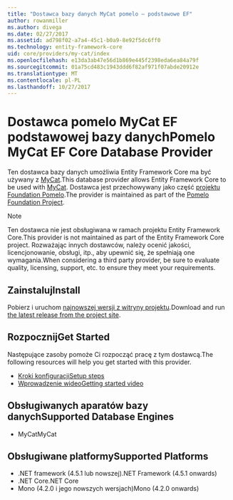 ```yaml
---
title: "Dostawca bazy danych MyCat pomelo — podstawowe EF"
author: rowanmiller
ms.author: divega
ms.date: 02/27/2017
ms.assetid: ad798f02-a7a4-45c1-b0a9-8e92f5dc6ff0
ms.technology: entity-framework-core
uid: core/providers/my-cat/index
ms.openlocfilehash: e13da3ab47e56d1b869e445f2398eda6ea84a79f
ms.sourcegitcommit: 01a75cd483c1943ddd6f82af971f07abde20912e
ms.translationtype: MT
ms.contentlocale: pl-PL
ms.lasthandoff: 10/27/2017
---
```

# <a name="pomelo-mycat-ef-core-database-provider"></a><span data-ttu-id="dc2bc-102">Dostawca pomelo MyCat EF podstawowej bazy danych</span><span class="sxs-lookup"><span data-stu-id="dc2bc-102">Pomelo MyCat EF Core Database Provider</span></span>

<span data-ttu-id="dc2bc-103">Ten dostawca bazy danych umożliwia Entity Framework Core ma być używany z [MyCat](https://github.com/MyCATApache/Mycat-Server).</span><span class="sxs-lookup"><span data-stu-id="dc2bc-103">This database provider allows Entity Framework Core to be used with [MyCat](https://github.com/MyCATApache/Mycat-Server).</span></span> <span data-ttu-id="dc2bc-104">Dostawca jest przechowywany jako część [projektu Foundation Pomelo](https://github.com/PomeloFoundation/Entity-Framework-Core-MyCat-Proxy).</span><span class="sxs-lookup"><span data-stu-id="dc2bc-104">The provider is maintained as part of the [Pomelo Foundation Project](https://github.com/PomeloFoundation/Entity-Framework-Core-MyCat-Proxy).</span></span>

> [!NOTE]  
> <span data-ttu-id="dc2bc-105">Ten dostawca nie jest obsługiwana w ramach projektu Entity Framework Core.</span><span class="sxs-lookup"><span data-stu-id="dc2bc-105">This provider is not maintained as part of the Entity Framework Core project.</span></span> <span data-ttu-id="dc2bc-106">Rozważając innych dostawców, należy ocenić jakości, licencjonowanie, obsługi, itp., aby upewnić się, że spełniają one wymagania.</span><span class="sxs-lookup"><span data-stu-id="dc2bc-106">When considering a third party provider, be sure to evaluate quality, licensing, support, etc. to ensure they meet your requirements.</span></span>

## <a name="install"></a><span data-ttu-id="dc2bc-107">Zainstaluj</span><span class="sxs-lookup"><span data-stu-id="dc2bc-107">Install</span></span>

<span data-ttu-id="dc2bc-108">Pobierz i uruchom [najnowszej wersji z witryny projektu](https://github.com/PomeloFoundation/Entity-Framework-Core-MyCat-Proxy/releases).</span><span class="sxs-lookup"><span data-stu-id="dc2bc-108">Download and run [the latest release from the project site](https://github.com/PomeloFoundation/Entity-Framework-Core-MyCat-Proxy/releases).</span></span>

## <a name="get-started"></a><span data-ttu-id="dc2bc-109">Rozpocznij</span><span class="sxs-lookup"><span data-stu-id="dc2bc-109">Get Started</span></span>

<span data-ttu-id="dc2bc-110">Następujące zasoby pomoże Ci rozpocząć pracę z tym dostawcą.</span><span class="sxs-lookup"><span data-stu-id="dc2bc-110">The following resources will help you get started with this provider.</span></span>
 * [<span data-ttu-id="dc2bc-111">Kroki konfiguracji</span><span class="sxs-lookup"><span data-stu-id="dc2bc-111">Setup steps</span></span>](https://github.com/aspnet/EntityFramework.Docs/issues/252)
 * [<span data-ttu-id="dc2bc-112">Wprowadzenie wideo</span><span class="sxs-lookup"><span data-stu-id="dc2bc-112">Getting started video</span></span>](https://www.youtube.com/watch?v=q0CXfFNtMZo)

## <a name="supported-database-engines"></a><span data-ttu-id="dc2bc-113">Obsługiwanych aparatów bazy danych</span><span class="sxs-lookup"><span data-stu-id="dc2bc-113">Supported Database Engines</span></span>

* <span data-ttu-id="dc2bc-114">MyCat</span><span class="sxs-lookup"><span data-stu-id="dc2bc-114">MyCat</span></span>

## <a name="supported-platforms"></a><span data-ttu-id="dc2bc-115">Obsługiwane platformy</span><span class="sxs-lookup"><span data-stu-id="dc2bc-115">Supported Platforms</span></span>

* <span data-ttu-id="dc2bc-116">.NET framework (4.5.1 lub nowszej)</span><span class="sxs-lookup"><span data-stu-id="dc2bc-116">.NET Framework (4.5.1 onwards)</span></span>
* <span data-ttu-id="dc2bc-117">.NET Core</span><span class="sxs-lookup"><span data-stu-id="dc2bc-117">.NET Core</span></span>
* <span data-ttu-id="dc2bc-118">Mono (4.2.0 i jego nowszych wersjach)</span><span class="sxs-lookup"><span data-stu-id="dc2bc-118">Mono (4.2.0 onwards)</span></span>

